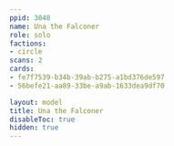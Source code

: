 ```yaml
---
ppid: 3048
name: Una the Falconer
role: solo
factions:
- circle
scans: 2
cards:
- fe7f7539-b34b-39ab-b275-a1bd376de597
- 56befe21-aa89-33be-a9ab-1633dea9df70

layout: model
title: Una the Falconer
disableToc: true
hidden: true
---
```

